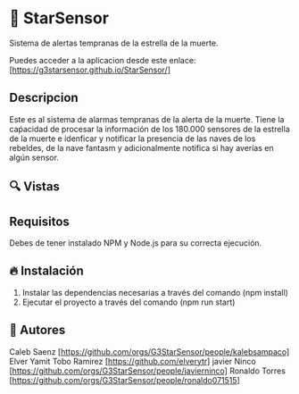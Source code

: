 
# 💎 StarSensor

Sistema de alertas tempranas de la estrella de la muerte.

Puedes acceder a la aplicacion desde este enlace:
[https://g3starsensor.github.io/StarSensor/]

## Descripcion

Este es al sistema de alarmas tempranas de la alerta de la muerte. Tiene la caṕacidad de procesar la información de los 180.000 sensores de la estrella de la muerte e idenficar y notificar la presencia de las naves de los rebeldes, de la nave fantasm y adicionalmente notifica si hay averias en algún sensor.
## 🔍 Vistas 

## Requisitos
Debes de tener instalado NPM y Node.js para su correcta ejecución.

## 🔥 Instalación
1. Instalar las dependencias necesarias a través  del comando (npm install)<br/>
2. Ejecutar el proyecto a través  del comando (npm run start)

## 🌟 Autores


Caleb Saenz [https://github.com/orgs/G3StarSensor/people/kalebsampaco] 
Elver Yamit Tobo Ramirez  [https://github.com/elverytr]
javier Ninco [https://github.com/orgs/G3StarSensor/people/javierninco]
Ronaldo Torres [https://github.com/orgs/G3StarSensor/people/ronaldo071515]



